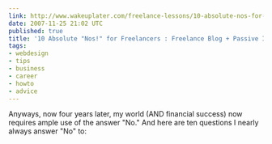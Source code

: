 ```yaml
---
link: http://www.wakeuplater.com/freelance-lessons/10-absolute-nos-for-freelancers.aspx
date: 2007-11-25 21:02 UTC
published: true
title: '10 Absolute "Nos!" for Freelancers : Freelance Blog + Passive Income'
tags:
- webdesign
- tips
- business
- career
- howto
- advice
---
```


Anyways, now four years later, my world (AND financial success) now requires ample use of the answer "No." And here are ten questions I nearly always answer "No" to:
